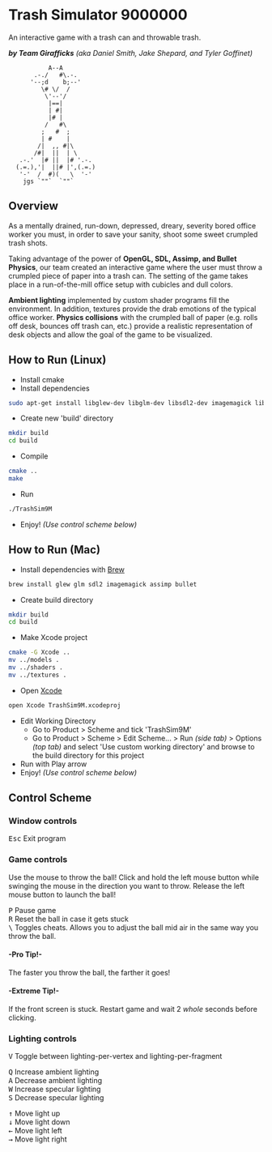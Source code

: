 Trash Simulator 9000000
=======================  
An interactive game with a trash can and throwable trash.

***by Team Girafficks*** *(aka Daniel Smith, Jake Shepard, and Tyler Goffinet)*

```
           A--A
       .-./   #\.-.
      '--;d    b;--'
         \# \/  /
          \'--'/
           |==|
           | #|
           |# |
          /   #\
         ;   #  ;
         | #    |
        /|  ,, #|\
       /#|  ||  | \
   .-.'  |# ||  |# '.-.
  (.=.),'|  ||# |',(.=.)
   '-'  /  #)(   \  '-'
    jgs `""`  `""`
 ```

Overview
--------

As a mentally drained, run-down, depressed, dreary, severity bored office worker you must, in order to save your sanity, shoot some sweet crumpled trash shots.

Taking advantage of the power of **OpenGL, SDL, Assimp, and Bullet Physics**, our team created an interactive game where the user must throw a crumpled piece of paper into a trash can. The setting of the game takes place in a run-of-the-mill office setup with cubicles and dull colors.

**Ambient lighting** implemented by custom shader programs fill the environment. In addition, textures provide the drab emotions of the typical office worker. **Physics collisions** with the crumpled ball of paper (e.g. rolls off desk, bounces off trash can, etc.) provide a realistic representation of desk objects and allow the goal of the game to be visualized.

How to Run (Linux)
------------------
* Install cmake
* Install dependencies
```bash
sudo apt-get install libglew-dev libglm-dev libsdl2-dev imagemagick libassimp-dev libbullet-dev
```
* Create new 'build' directory
```bash
mkdir build
cd build
```
* Compile
```bash
cmake ..
make
```
* Run
```bash
./TrashSim9M
```
* Enjoy! *(Use control scheme below)*

How to Run (Mac)
----------------
* Install dependencies with [Brew](https://brew.sh/)
```bash
brew install glew glm sdl2 imagemagick assimp bullet
```
* Create build directory
```bash
mkdir build
cd build
```
* Make Xcode project
```bash
cmake -G Xcode ..
mv ../models .
mv ../shaders .
mv ../textures .
```
* Open [Xcode](https://developer.apple.com/xcode/)
```bash
open Xcode TrashSim9M.xcodeproj
```
* Edit Working Directory
  - Go to Product > Scheme and tick 'TrashSim9M'
  - Go to Product > Scheme > Edit Scheme... > Run *(side tab)* > Options *(top tab)* and select 'Use custom working directory' and browse to the build directory for this project
* Run with Play arrow
* Enjoy! *(Use control scheme below)*

Control Scheme
--------------
### Window controls ###
<kbd>Esc</kbd> Exit program

### Game controls ###
Use the mouse to throw the ball! Click and hold the left mouse button while swinging the mouse in the direction you want to throw. Release the left mouse button to launch the ball!

<kbd>P</kbd> Pause game  
<kbd>R</kbd> Reset the ball in case it gets stuck  
<kbd>\\</kbd> Toggles cheats. Allows you to adjust the ball mid air in the same way you throw the ball.

#### -Pro Tip!- ####
The faster you throw the ball, the farther it goes!
#### -Extreme Tip!- ####
If the front screen is stuck. Restart game and wait 2 *whole* seconds before clicking.

### Lighting controls ###
<kbd>V</kbd> Toggle between lighting-per-vertex and lighting-per-fragment

<kbd>Q</kbd> Increase ambient lighting  
<kbd>A</kbd> Decrease ambient lighting  
<kbd>W</kbd> Increase specular lighting  
<kbd>S</kbd> Decrease specular lighting

<kbd>↑</kbd> Move light up  
<kbd>↓</kbd> Move light down  
<kbd>←</kbd> Move light left  
<kbd>→</kbd> Move light right
